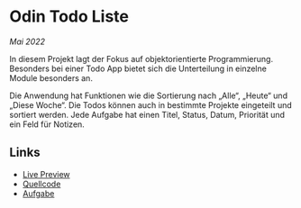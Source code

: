 # Odin Todo Liste

*Mai 2022*

In diesem Projekt lagt der Fokus auf objektorientierte Programmierung. Besonders bei einer Todo App bietet sich die Unterteilung in einzelne Module besonders an. 

Die Anwendung hat Funktionen wie die Sortierung nach „Alle“, „Heute“ und „Diese Woche“. Die Todos können auch in bestimmte Projekte eingeteilt und sortiert werden. Jede Aufgabe hat einen Titel, Status, Datum, Priorität und ein Feld für Notizen.

## Links

- [Live Preview](https://tomsoerr.github.io/odin-todo-list/)
- [Quellcode](https://github.com/TomSoerr/odin-todo-list)
- [Aufgabe](https://www.theodinproject.com/lessons/node-path-javascript-todo-list)




